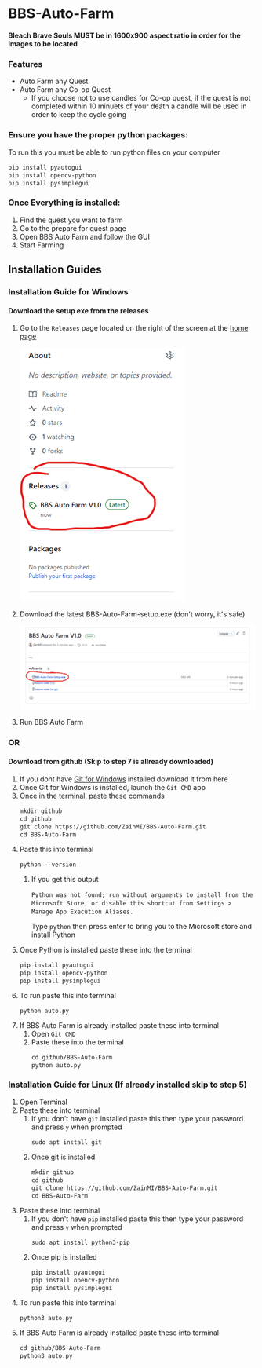 # BBS-Auto-Farm

**Bleach Brave Souls MUST be in 1600x900 aspect ratio in order for the images to be located**

### Features
* Auto Farm any Quest
* Auto Farm any Co-op Quest
   * If you choose not to use candles for Co-op quest, if the quest is not completed within 10 minuets of your death a candle will be used in order to keep the cycle going

### Ensure you have the proper python packages:
To run this you must be able to run python files on your computer
```
pip install pyautogui
pip install opencv-python
pip install pysimplegui

```

### Once Everything is installed:
1. Find the quest you want to farm
2. Go to the prepare for quest page
3. Open BBS Auto Farm and follow the GUI
4. Start Farming

## Installation Guides
### Installation Guide for Windows
#### Download the setup exe from the releases

1. Go to the `Releases` page located on the right of the screen at the [home page](https://github.com/ZainMI/BBS-Auto-Farm)
   
   ![releases.png](https://github.com/ZainMI/BBS-Auto-Farm/blob/main/script/img/releases.png)
2. Download the latest BBS-Auto-Farm-setup.exe (don't worry, it's safe)

   ![setup_exe.png](https://github.com/ZainMI/BBS-Auto-Farm/blob/main/script/img/setup_exe.png)
3. Run BBS Auto Farm
 ### OR

 #### Download from github (Skip to step 7 is allready downloaded)
1. If you dont have [Git for Windows](https://gitforwindows.org/) installed download it from here
2. Once Git for Windows is installed, launch the `Git CMD` app
3. Once in the terminal, paste these commands
   ```
   mkdir github
   cd github
   git clone https://github.com/ZainMI/BBS-Auto-Farm.git
   cd BBS-Auto-Farm
   
   ```
4. Paste this into terminal
   ```
   python --version
   
   ```
   1. If you get this output
      
      `Python was not found; run without arguments to install from the Microsoft Store, or disable this shortcut from Settings > Manage App Execution Aliases.`
      
      Type `python` then press enter to bring you to the Microsoft store and install Python
5. Once Python is installed paste these into the terminal
   ```
   pip install pyautogui
   pip install opencv-python
   pip install pysimplegui
   
   ```
6. To run paste this into terminal
   ```
   python auto.py
   
   ```
7. If BBS Auto Farm is already installed paste these into terminal
   1. Open `Git CMD`
   2. Paste these into the terminal
      ```
      cd github/BBS-Auto-Farm
      python auto.py
      
      ```

### Installation Guide for Linux (If already installed skip to step 5)
1. Open Terminal
2. Paste these into terminal
   1. If you don't have `git` installed paste this then type your password and press `y` when prompted
      ```
      sudo apt install git
      
      ```
   2. Once git is installed
      ```
      mkdir github
      cd github
      git clone https://github.com/ZainMI/BBS-Auto-Farm.git
      cd BBS-Auto-Farm
      
      ```
3. Paste these into terminal
   1. If you don't have `pip` installed paste this then type your password and press `y` when prompted
      ```
      sudo apt install python3-pip
      
      ```
   2. Once pip is installed
      ```
      pip install pyautogui
      pip install opencv-python
      pip install pysimplegui
      
      ```
4. To run paste this into terminal
   ```
   python3 auto.py
   
   ```
5. If BBS Auto Farm is already installed paste these into terminal
   ```
   cd github/BBS-Auto-Farm
   python3 auto.py
   
   ```
